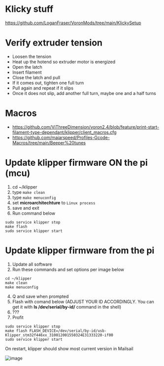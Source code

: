 #  Klicky stuff
https://github.com/LoganFraser/VoronMods/tree/main/KlickySetup

# Verify extruder tension

- Loosen the tension
- Heat up the hotend so extruder motor is energized
- Open the latch
- Insert filament
- Close the latch and pull
- If it comes out, tighten one full turn
- Pull again and repeat if it slips
- Once it does not slip, add another full turn, maybe one and a half turns

# Macros
- https://github.com/ViThreeDimension/voron2.4/blob/feature/print-start-filament-type-dependant/klipper/client_macros.cfg
- https://github.com/majarspeed/Profiles-Gcode-Macros/tree/main/Beeper%20tunes

# Update klipper firmware ON the pi (mcu)

1. cd ~/klipper
2. type `make clean`
3. type `make menuconfig`
4. set **microarchitechture** to `Linux process`
5. save and exit
6. Run command below

```
sudo service klipper stop
make flash
sudo service klipper start
```

# Update klipper firmware from the pi

1. Update all software
2. Run these commands and set options per image below

```
cd ~/klipper
make clean
make menuconfig
 ```

4. Q and save when prompted
5. Flash with comand below (ADJUST YOUR ID ACCORDINGLY. You can get it with **ls /dev/serial/by-id/** command in the shell)
6. ???
7. Profit

```
sudo service klipper stop
make flash FLASH_DEVICE=/dev/serial/by-id/usb-Klipper_stm32f446xx_310012001550324E31333220-if00
sudo service klipper start
```

On restart, klipper should show most current version in Mailsail

![image](https://user-images.githubusercontent.com/4265254/198883349-bb3c9e14-1339-4a10-8706-6c6e036a2dcb.png)
